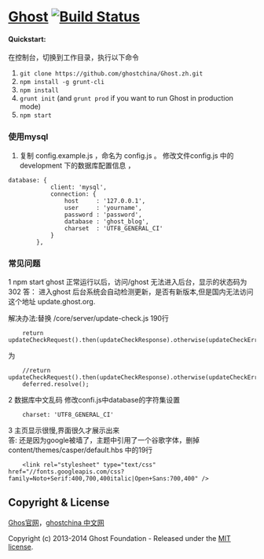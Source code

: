 # [Ghost](https://github.com/TryGhost/Ghost) [![Build Status](https://travis-ci.org/TryGhost/Ghost.svg?branch=master)](https://travis-ci.org/TryGhost/Ghost)

#### Quickstart:

在控制台，切换到工作目录，执行以下命令

1. `git clone https://github.com/ghostchina/Ghost.zh.git`
1. `npm install -g grunt-cli`
1. `npm install`
1. `grunt init` (and `grunt prod` if you want to run Ghost in production mode)
1. `npm start`

### 使用mysql
1. 复制 config.example.js ，命名为 config.js 。
修改文件config.js  中的development 下的数据库配置信息 ，

```
database: {
            client: 'mysql',
            connection: {
                host     : '127.0.0.1',
                user     : 'yourname',
                password : 'password',
                database : 'ghost_blog',
                charset  : 'UTF8_GENERAL_CI'
            }
        },

```


### 常见问题

1  npm start ghost 正常运行以后，访问/ghost 无法进入后台，显示的状态码为302
答： 进入ghost 后台系统会自动检测更新，是否有新版本,但是国内无法访问这个地址 update.ghost.org.

解决办法:替换 /core/server/update-check.js  190行

```
    return updateCheckRequest().then(updateCheckResponse).otherwise(updateCheckError);
```  
为

```
    //return updateCheckRequest().then(updateCheckResponse).otherwise(updateCheckError);
    deferred.resolve();
```  

2 数据库中文乱码
修改confi.js中database的字符集设置

```
	charset: 'UTF8_GENERAL_CI'
```

3 主页显示很慢,界面很久才展示出来  
答:  还是因为google被墙了，主题中引用了一个谷歌字体，删掉
content/themes/casper/default.hbs 中的19行

```
    <link rel="stylesheet" type="text/css" href="//fonts.googleapis.com/css?family=Noto+Serif:400,700,400italic|Open+Sans:700,400" />
```

## Copyright & License
[Ghos官网](http://ghost.org)，[ghostchina 中文网](http://www.ghostchina.com/)

Copyright (c) 2013-2014 Ghost Foundation - Released under the [MIT license](LICENSE).
